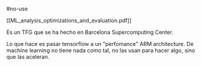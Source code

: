 #no-use 

[[ML_analysis_optimizations_and_evaluation.pdf]]

Es un TFG que se ha hecho en Barcelona Supercomputing Center.

Lo que hace es pasar tensorflow a un "perfomance" ARM architecture. De machine learning no tiene nada como tal, no las usan para hacer algo, sino que las aceleran.